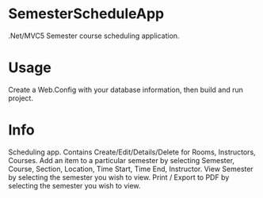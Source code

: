 # SemesterScheduleApp
.Net/MVC5 Semester course scheduling application. 


# Usage
Create a Web.Config with your database information, then build and run project.

# Info
  Scheduling app. Contains Create/Edit/Details/Delete for Rooms, Instructors, Courses.
  Add an item to a particular semester by selecting Semester, Course, Section, Location, Time Start, Time End, Instructor.
  View Semester by selecting the semester you wish to view.
  Print / Export to PDF by selecting the semester you wish to view.
  

